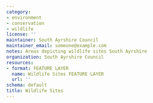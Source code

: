 ```yaml
---
category:
- environment
- conservation
- wildlife
license: ''
maintainer: South Ayrshire Council
maintainer_email: someone@example.com
notes: Areas depicting wildlife sites South Ayrshire
organization: South Ayrshire Council
resources:
- format: FEATURE LAYER
  name: Wildlife Sites FEATURE LAYER
  url: ''
schema: default
title: Wildlife Sites
---
```

